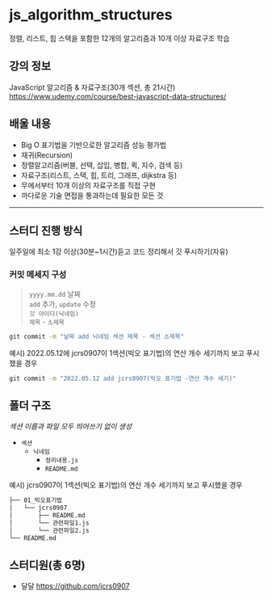 # js_algorithm_structures
정렬, 리스트, 힙 스택을 포함한 12개의 알고리즘과 10개 이상 자료구조 학습

## 강의 정보
JavaScript 알고리즘 & 자료구조(30개 섹션, 총 21시간)<br>
https://www.udemy.com/course/best-javascript-data-structures/

## 배울 내용
- Big O 표기법을 기반으로한 알고리즘 성능 평가법
- 재귀(Recursion)
- 정렬알고리즘(버블, 선택, 삽입, 병합, 퀵, 지수, 검색 등)
- 자료구조(리스트, 스택, 힙, 트리, 그래프, dijkstra 등)
- 무에서부터 10개 이상의 자료구조를 직접 구현
- 까다로운 기술 면접을 통과하는데 필요한 모든 것

<hr>

## 스터디 진행 방식
일주일에 최소 1강 이상(30분~1시간)듣고 코드 정리해서 깃 푸시하기(자유)

### 커밋 메세지 구성
>`yyyy.mm.dd` 날짜 <br>
>`add` 추가, `update` 수정 <br>
>`깃 아이디(닉네임)`<br>
>`제목` - `소제목`
```cmd
git commit -m "날짜 add 닉네임 섹션 제목 - 섹션 소제목"
```

예시) 2022.05.12에 jcrs0907이 1섹션(빅오 표기법)의 연산 개수 세기까지 보고 푸시했을 경우
```cmd
git commit -m "2022.05.12 add jcrs0907(빅오 표기법 -연산 개수 세기)"
```
## 폴더 구조
_섹션 이름과 파일 모두 띄어쓰기 없이 생성_
+ `섹션`
  + `닉네임`
    +  `정리내용.js`
    +  `README.md`
          


예시) jcrs0907이 1섹션(빅오 표기법)의 연산 개수 세기까지 보고 푸시했을 경우


```cmd
├── 01_빅오표기법
│   └── jcrs0907 
│       ├── README.md
│       └── 관련파일1.js
│       └── 관련파일2.js
└── README.md
```

## 스터디원(총 6명)
- 달달 https://github.com/jcrs0907



